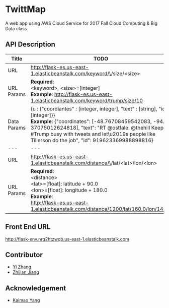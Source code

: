 # TwittMap
A web app using AWS Cloud Service for 2017 Fall Cloud Computing & Big Data class.

## API Description
| Title| TODO |
|---|---|
| URL | http://flask-es.us-east-1.elasticbeanstalk.com/keyword/\<keyword>/size/\<size> |
| URL Params | **Required**: <br> \<keyword>, \<size>=[integer] <br>**Example**: http://flask-es.us-east-1.elasticbeanstalk.com/keyword/trump/size/10 |
| Data Params | {u : {"coordiantes" : [integer, integer], "text" : [string],     "id" : [integer]}} <br> **Example**: {"coordinates": [-48.76708459542083, -94.    37075012624818], "text": "RT @ostfale: @thehill Keep #Trump busy with tweets     and let\u2019s people like Tillerson do the job", "id": 919623369988898816}     |
|---|---|
| URL | http://flask-es.us-east-1.elasticbeanstalk.com/distance/\<distance>/lat/\<lat>/lon/\<lon> |
| URL Params | **Required**: <br> \<distance> <br> \<lat>=[float]: latitude + 90.0 <br> \<lon>=[float]: longitude + 180.0 <br>**Example**: <br>http://flask-es.us-east-1.elasticbeanstalk.com/distance/1200/lat/160.0/lon/140.0|


## Front End URL
http://flask-env.nrq2htzwqb.us-east-1.elasticbeanstalk.com

## Contributor
* [Yi Zhang](https://github.com/sxsx1xsxs)
* [Zhijian Jiang](https://github.com/ZhijianJiang)

## Acknowledgement
* [Kaimao Yang](https://github.com/ReggieYang)
